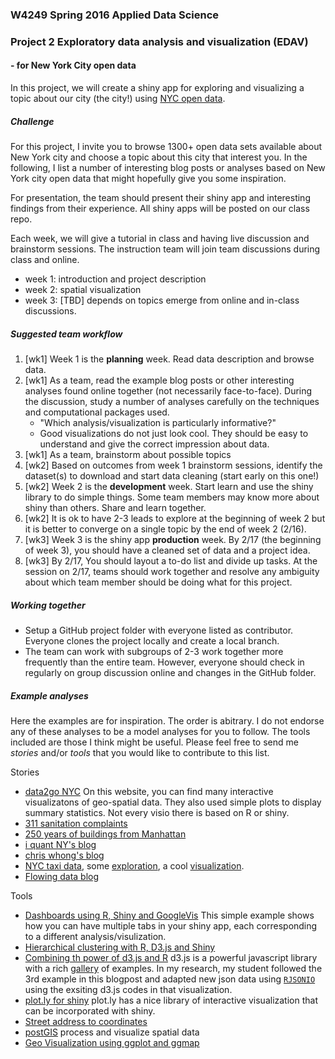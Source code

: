 ### W4249 Spring 2016 Applied Data Science
### Project 2 Exploratory data analysis and visualization (EDAV)
#### - for New York City open data

In this project, we will create a shiny app for exploring and visualizing a topic about our city (the city!) using [NYC open data](https://nycopendata.socrata.com/). 

##### Challenge
For this project, I invite you to browse 1300+ open data sets available about New York city and choose a topic about this city that interest you. In the following, I list a number of interesting blog posts or analyses based on New York city open data that might hopefully give you some inspiration. 

For presentation, the team should present their shiny app and interesting findings from their experience. All shiny apps will be posted on our class repo.  

Each week, we will give a tutorial in class and having live discussion and brainstorm sessions. The instruction team will join team discussions during class and online. 

- week 1: introduction and project description
- week 2: spatial visualization
- week 3: [TBD] depends on topics emerge from online and in-class discussions.

##### Suggested team workflow
1. [wk1] Week 1 is the **planning** week. Read data description and browse data. 
2. [wk1] As a team, read the example blog posts or other interesting analyses found online together (not necessarily face-to-face). During the discussion, study a number of analyses carefully on the techniques and computational packages used.
     * "Which analysis/visualization is particularly informative?" 
     * Good visualizations do not just look cool. They should be easy to understand and give the correct impression about data. 
3. [wk1] As a team, brainstorm about possible topics 
4. [wk2] Based on outcomes from week 1 brainstorm sessions, identify the dataset(s) to download and start data cleaning (start early on this one!)
5. [wk2] Week 2 is the **development** week. Start learn and use the shiny library to do simple things. Some team members may know more about shiny than others. Share and learn together. 
6. [wk2] It is ok to have 2-3 leads to explore  at the beginning of week 2 but it is better to converge on a single topic by the end of week 2 (2/16). 
7. [wk3] Week 3 is the shiny app **production** week. By 2/17 (the beginning of week 3), you should have a cleaned set of data and a project idea. 
8. [wk3] By 2/17, You should layout a to-do list and divide up tasks. At the session on 2/17, teams should work together and resolve any ambiguity about which team member should be doing what for this project. 

##### Working together
- Setup a GitHub project folder with everyone listed as contributor. Everyone clones the project locally and create a local branch. 
- The team can work with subgroups of 2-3 work together more frequently than the entire team. However, everyone should check in regularly on group discussion online and changes in the GitHub folder.  

##### Example analyses
Here the examples are for inspiration. The order is abitrary. I do not endorse any of these analyses to be a model analyses for you to follow. The tools included are those I think might be useful. Please feel free to send me *stories* and/or *tools* that you would like to contribute to this list. 

Stories

- [data2go NYC](http://www.data2go.nyc/tutorial/) On this website, you can find many interactive visualizatons of geo-spatial data. They also used simple plots to display summary statistics. Not every visio there is based on R or shiny.
- [311 sanitation complaints](http://www.spatialinformationdesignlab.org/projects/civic-data-management-311-sanitation-complaints)
- [250 years of buildings from Manhattan](http://www.gislounge.com/mapping-almost-250-years-buildings-manhattan/)
- [i quant NY's blog](http://iquantny.tumblr.com/)
- [chris whong's blog](http://chriswhong.com/)
- [NYC taxi data](http://www.andresmh.com/nyctaxitrips/), some [exploration](http://hafen.github.io/taxi/#initial-exploration), a cool [visualization](http://nyctaxi.herokuapp.com/).
- [Flowing data blog](http://flowingdata.com/)

Tools

- [Dashboards using R, Shiny and GoogleVis](http://www.r-bloggers.com/dashboards-in-r-with-shiny-and-googlevis/) This simple example shows how you can have multiple tabs in your shiny app, each corresponding to a different analysis/visulization.
- [Hierarchical clustering with R, D3.js and Shiny](http://www.r-bloggers.com/hierarchical-clustering-with-r-feat-d3-js-and-shiny/)
- [Combining th power of d3.js and R](http://blog.ae.be/combining-the-power-of-r-and-d3-js/) d3.js is a powerful javascript library with a rich [gallery](https://github.com/mbostock/d3/wiki/Gallery) of examples. In my research, my student followed the 3rd example in this blogpost and adapted new json data using [`RJSONIO`](https://cran.r-project.org/web/packages/RJSONIO/index.html) using the exsiting d3.js codes in that visualization. 
- [plot.ly for shiny](https://plot.ly/r/shiny-tutorial/) plot.ly has a nice library of interactive visualization that can be incorporated with shiny.
- [Street address to coordinates](http://www.inside-r.org/packages/cran/RDSTK/docs/street2coordinates)
- [postGIS](http://rpubs.com/dgolicher/6373) process and visualize spatial data
- [Geo Visualization using ggplot and ggmap](https://journal.r-project.org/archive/2013-1/kahle-wickham.pdf)
